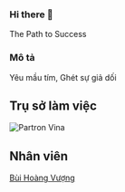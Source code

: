 ### Hi there 👋

<!--
**buihoangvuong/buihoangvuong** is a ✨ _special_ ✨ repository because its `README.md` (this file) appears on your GitHub profile.

Here are some ideas to get you started:

- 🔭 I’m currently working on ...
- 🌱 I’m currently learning ...
- 👯 I’m looking to collaborate on ...
- 🤔 I’m looking for help with ...
- 💬 Ask me about ...
- 📫 How to reach me: ...
- 😄 Pronouns: ...
- ⚡ Fun fact: ...
-->
The Path to Success

### Mô tả
Yêu mầu tím, Ghét sự giả dối


## Trụ sở làm việc
![Partron Vina](https://bizweb.dktcdn.net/100/391/457/files/nha-may-partron-vinh-phuc.jpg?v=1623921719773)

## Nhân viên
[Bùi Hoàng Vượng](https://github.com/buihoangvuong)

